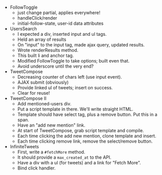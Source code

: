 * FollowToggle
    * just change partial, applies everywhere!
    * handleClick/render
    * initial-follow-state, user-id data attributes
* UsersSearch
    * I expected a div, inserted input and ul tags.
    * Held an array of results
    * On "input" to the input tag, made ajax query, updated results.
    * Wrote renderResults method.
    * This built li and anchor tag.
    * Modified FollowToggle to take options; built even that.
    * Avoid underscore until the very end?
* TweetCompose
    * Decreasing counter of chars left (use input event).
    * AJAX submit (obviously)
    * Provide linked ul of tweets; insert on success.
    * Clear for reuse!
* TweetCompose II
    * Add mentioned-users div.
    * Put a script template in there. We'll write straight HTML.
    * Template should have select tag, plus a remove button. Put this
      in a span.
    * Have an "add new mention" link.
    * At start of TweetCompose, grab script template and compile.
    * Each time clicking the add new mention, clone template and insert.
    * Each time clicking remove link, remove the select/remove button.
* InfiniteTweets
    * First, write a `#fetchMore` method.
    * It should provide a `max_created_at` to the API.
    * Have a div with a ul (for tweets) and a link for "Fetch More".
    * Bind click handler.
